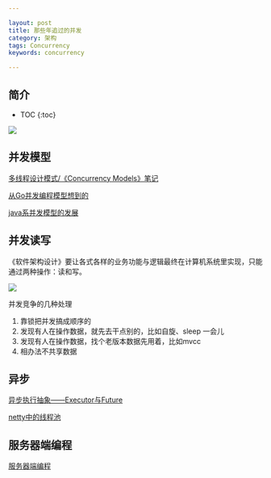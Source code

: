 ```yaml
---

layout: post
title: 那些年追过的并发
category: 架构
tags: Concurrency
keywords: concurrency

---
```


## 简介

* TOC
{:toc}


![](/public/upload/architecture/concurrency.png)

## 并发模型

[多线程设计模式/《Concurrency Models》笔记](http://qiankunli.github.io/2015/06/19/Threads_Pattern.html)

[从Go并发编程模型想到的](http://qiankunli.github.io/2017/02/04/go_concurrence.html)

[java系并发模型的发展](http://qiankunli.github.io/2017/09/05/akka.html)

## 并发读写

《软件架构设计》要让各式各样的业务功能与逻辑最终在计算机系统里实现，只能通过两种操作：读和写。

![](/public/upload/architecture/high_concurrency.png)

并发竞争的几种处理

1. 靠锁把并发搞成顺序的
1. 发现有人在操作数据，就先去干点别的，比如自旋、sleep 一会儿
2. 发现有人在操作数据，找个老版本数据先用着，比如mvcc
2. 相办法不共享数据

## 异步

[异步执行抽象——Executor与Future](http://qiankunli.github.io/2016/07/08/executor_future.html)

[netty中的线程池](http://qiankunli.github.io/2019/06/28/netty_executor.html)

## 服务器端编程

[服务器端编程](http://qiankunli.github.io/2019/04/27/server_side_development.html)